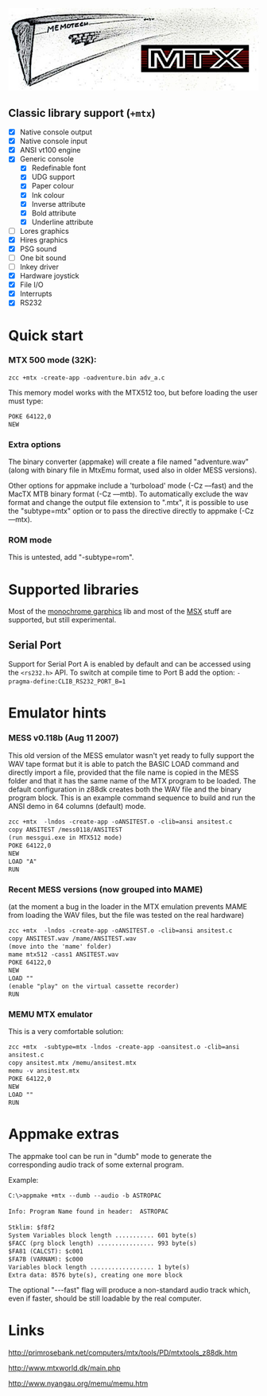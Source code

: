 

![](images/platform/mtx.jpg)


## Classic library support (`+mtx`)

* [x] Native console output
* [x] Native console input
* [x] ANSI vt100 engine
* [x] Generic console
    * [x] Redefinable font
    * [x] UDG support
    * [x] Paper colour
    * [x] Ink colour
    * [x] Inverse attribute
    * [x] Bold attribute
    * [x] Underline attribute
* [ ] Lores graphics
* [x] Hires graphics
* [x] PSG sound
* [ ] One bit sound
* [ ] Inkey driver
* [x] Hardware joystick
* [x] File I/O
* [x] Interrupts
* [x] RS232

# Quick start


### MTX 500 mode (32K):

    zcc +mtx -create-app -oadventure.bin adv_a.c

This memory model works with the MTX512 too, but before loading the user must type:

    POKE 64122,0 
    NEW

### Extra options

The binary converter (appmake) will create a file named "adventure.wav" (along with binary file in MtxEmu format, used also in older MESS versions).

Other options for appmake include a 'turboload' mode (-Cz ––fast) and the MacTX MTB binary format (-Cz ––mtb).
To automatically exclude the wav format and change the output file extension to ".mtx", it is possible to use the "subtype=mtx" option or to pass the directive directly to appmake (-Cz ––mtx).


### ROM mode

This is untested, add "-subtype=rom".


# Supported libraries

Most of the [monochrome garphics](Library---monographics) lib and most of the [MSX](Platform---MSX) stuff are supported, but still experimental.

## Serial Port

Support for Serial Port A is enabled by default and can be accessed using the `<rs232.h>` API. To switch at compile time to Port B add the option: `-pragma-define:CLIB_RS232_PORT_B=1`

# Emulator hints

### MESS v0.118b (Aug 11 2007)

This old version of the MESS emulator wasn't yet ready to fully support the WAV tape format but it is able to patch the BASIC LOAD command and directly import a file, provided that the file name is copied in the MESS folder and that it has the same name of the MTX program to be loaded.
The default configuration in z88dk creates both the WAV file and the binary program block.
This is an example command sequence to build and run the ANSI demo in 64 columns (default) mode.

    zcc +mtx  -lndos -create-app -oANSITEST.o -clib=ansi ansitest.c
    copy ANSITEST /mess0118/ANSITEST
    (run messgui.exe in MTX512 mode)
    POKE 64122,0
    NEW
    LOAD "A"
    RUN


### Recent MESS versions (now grouped into MAME)

(at the moment a bug in the loader in the MTX emulation prevents MAME from loading the WAV files, but the file was tested on the real hardware)

    zcc +mtx  -lndos -create-app -oANSITEST.o -clib=ansi ansitest.c
    copy ANSITEST.wav /mame/ANSITEST.wav
    (move into the 'mame' folder)
    mame mtx512 -cass1 ANSITEST.wav
    POKE 64122,0
    NEW
    LOAD ""
    (enable "play" on the virtual cassette recorder)
    RUN


### MEMU MTX emulator

This is a very comfortable solution:

    zcc +mtx  -subtype=mtx -lndos -create-app -oansitest.o -clib=ansi ansitest.c
    copy ansitest.mtx /memu/ansitest.mtx
    memu -v ansitest.mtx
    POKE 64122,0
    NEW
    LOAD ""
    RUN




# Appmake extras

The appmake tool can be run in "dumb" mode to generate the corresponding audio track of some external program.

Example:

    C:\>appmake +mtx --dumb --audio -b ASTROPAC
    
    Info: Program Name found in header:  ASTROPAC
    
    Stklim: $f8f2
    System Variables block length ........... 601 byte(s)
    $FACC (prg block length) ................ 993 byte(s)
    $FA81 (CALCST): $c001
    $FA7B (VARNAM): $c000
    Variables block length .................. 1 byte(s)
    Extra data: 8576 byte(s), creating one more block

The optional "---fast" flag will produce a non-standard audio track which, even if faster, should be still loadable by the real computer.

# Links

http://primrosebank.net/computers/mtx/tools/PD/mtxtools_z88dk.htm

http://www.mtxworld.dk/main.php

http://www.nyangau.org/memu/memu.htm
